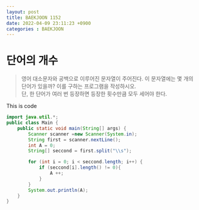 ```yaml
---
layout: post
title: BAEKJOON 1152
date: 2022-04-09 23:11:23 +0900
categories : BAEKJOON 
---
```

# 단어의 개수

> 영어 대소문자와 공백으로 이루어진 문자열이 주어진다. 이 문자열에는 몇 개의 단어가 있을까? 이를 구하는 프로그램을 작성하시오. <br>단, 한 단어가 여러 번 등장하면 등장한 횟수만큼 모두 세어야 한다.



This is code
```java
import java.util.*;
public class Main {
    public static void main(String[] args) {
        Scanner scanner =new Scanner(System.in);
        String first = scanner.nextLine();
        int A = 0;
        String[] seccond = first.split("\\s");

        for (int i = 0; i < seccond.length; i++) {
            if (seccond[i].length() != 0){
                A ++;
            }
        }
        System.out.println(A);
    }
}
```
